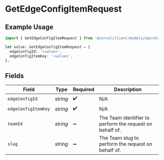# GetEdgeConfigItemRequest

## Example Usage

```typescript
import { GetEdgeConfigItemRequest } from '@vercel/client/models/operations';

let value: GetEdgeConfigItemRequest = {
  edgeConfigId: '<value>',
  edgeConfigItemKey: '<value>',
};
```

## Fields

| Field               | Type     | Required           | Description                                              |
| ------------------- | -------- | ------------------ | -------------------------------------------------------- |
| `edgeConfigId`      | _string_ | :heavy_check_mark: | N/A                                                      |
| `edgeConfigItemKey` | _string_ | :heavy_check_mark: | N/A                                                      |
| `teamId`            | _string_ | :heavy_minus_sign: | The Team identifier to perform the request on behalf of. |
| `slug`              | _string_ | :heavy_minus_sign: | The Team slug to perform the request on behalf of.       |
